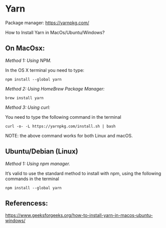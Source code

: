 # Yarn
Package manager: https://yarnpkg.com/

How to Install Yarn in MacOs/Ubuntu/Windows?

## On MacOsx: 

*Method 1: Using NPM.*

In the OS X terminal you need to type:

`npm install --global yarn`

*Method 2: Using HomeBrew Package Manager:*

`brew install yarn`

*Method 3: Using curl:*

You need to type the following command in the terminal

`curl -o- -L https://yarnpkg.com/install.sh | bash`

NOTE: the above command works for both Linux and macOS.

## Ubuntu/Debian (Linux)
*Method 1: Using npm manager.*

It’s valid to use the standard method to install with npm, using the following commands in the terminal

`npm install --global yarn`


## Referencess:
https://www.geeksforgeeks.org/how-to-install-yarn-in-macos-ubuntu-windows/

